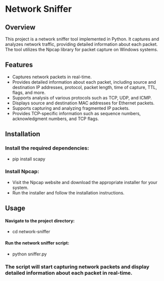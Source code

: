 # Network Sniffer
## Overview
This project is a network sniffer tool implemented in Python. It captures and analyzes network traffic, providing detailed information about each packet. The tool utilizes the Npcap library for packet capture on Windows systems.

## Features
- Captures network packets in real-time.
- Provides detailed information about each packet, including source and destination IP addresses, protocol, packet length, time of capture, TTL, flags, and more.
- Supports analysis of various protocols such as TCP, UDP, and ICMP.
- Displays source and destination MAC addresses for Ethernet packets.
- Supports capturing and analyzing fragmented IP packets.
- Provides TCP-specific information such as sequence numbers, acknowledgment numbers, and TCP flags.
## Installation

### Install the required dependencies:
- pip install scapy
### Install Npcap:
- Visit the Npcap website and download the appropriate installer for your system.
- Run the installer and follow the installation instructions.
## Usage
#### Navigate to the project directory:
- cd network-sniffer
  
#### Run the network sniffer script:
- python sniffer.py

### The script will start capturing network packets and display detailed information about each packet in real-time.
